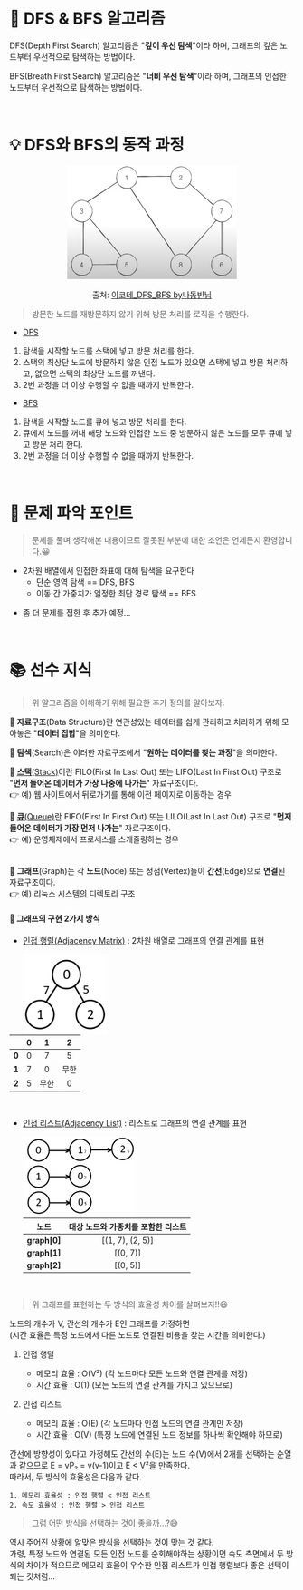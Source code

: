 # 🔎 DFS & BFS 알고리즘

DFS(Depth First Search) 알고리즘은 "**깊이 우선 탐색**"이라 하며, 그래프의 깊은 노드부터 우선적으로 탐색하는 방법이다.<br>

BFS(Breath First Search) 알고리즘은 "**너비 우선 탐색**"이라 하며, 그래프의 인접한 노드부터 우선적으로 탐색하는 방법이다.

<br>

# 💡 DFS와 BFS의 동작 과정

<div align="center">
  <img class="graph_img" src="../img/graph.png" width="300px" height="200px">

출처: [이코테\_DFS_BFS by나동빈님](https://www.youtube.com/watch?v=PqzyFDUnbrY&list=PLRx0vPvlEmdBFBFOoK649FlEMouHISo8N&index=3)

</div>

> 방문한 노드를 재방문하지 않기 위해 방문 처리를 로직을 수행한다.

- [DFS](reference/dfs.py)

1. 탐색을 시작할 노드를 스택에 넣고 방문 처리를 한다.
2. 스택의 최상단 노드에 방문하지 않은 인접 노드가 있으면 스택에 넣고 방문 처리하고, 없으면 스택의 최상단 노드를 꺼낸다.
3. 2번 과정을 더 이상 수행할 수 없을 때까지 반복한다.

- [BFS](reference/bfs.py)

1. 탐색을 시작할 노드를 큐에 넣고 방문 처리를 한다.
2. 큐에서 노드를 꺼내 해당 노드와 인접한 노드 중 방문하지 않은 노드를 모두 큐에 넣고 방문 처리 한다.
3. 2번 과정을 더 이상 수행할 수 없을 때까지 반복한다.

<br>

# 📌 문제 파악 포인트

> 문제를 풀며 생각해본 내용이므로 잘못된 부분에 대한 조언은 언제든지 환영합니다.😀

- 2차원 배열에서 인접한 좌표에 대해 탐색을 요구한다<br>
  - 단순 영역 탐색 == DFS, BFS
  - 이동 간 가중치가 일정한 최단 경로 탐색 == BFS

* 좀 더 문제를 접한 후 추가 예정...

<br>

# 📚 선수 지식

> 위 알고리즘을 이해하기 위해 필요한 추가 정의를 알아보자.<br>

🔸 **자료구조**(Data Structure)란 연관성있는 데이터를 쉽게 관리하고 처리하기 위해 모아놓은 "**데이터 집합**"을 의미한다.<br>

🔸 **탐색**(Search)은 이러한 자료구조에서 "**원하는 데이터를 찾는 과정**"을 의미한다.<br>

🔸 [**스택**(Stack)](reference/stack.py)이란 FILO(First In Last Out) 또는 LIFO(Last In First Out) 구조로 "**먼저 들어온 데이터가 가장 나중에 나가는**" 자료구조이다.<br>
👉 예) 웹 사이트에서 뒤로가기를 통해 이전 페이지로 이동하는 경우<br>

🔸 [**큐**(Queue)](reference/queue.py)란 FIFO(First In First Out) 또는 LILO(Last In Last Out) 구조로 "**먼저 들어온 데이터가 가장 먼저 나가는**" 자료구조이다.<br>
👉 예) 운영체제에서 프로세스를 스케줄링하는 경우<br><br>

🔸 **그래프**(Graph)는 각 **노드**(Node) 또는 정점(Vertex)들이 **간선**(Edge)으로 **연결**된 자료구조이다.<br>
👉 예) 리눅스 시스템의 디렉토리 구조<br>

#### 🔹 그래프의 구현 2가지 방식

- [인접 행렬(Adjacency Matrix)](reference/graph_matrix.py) : 2차원 배열로 그래프의 연결 관계를 표현

  <img src="../img/graph_matrix.png" width="150px" align="left">

|       |  0  |  1   |  2   |
| :---: | :-: | :--: | :--: |
| **0** |  0  |  7   |  5   |
| **1** |  7  |  0   | 무한 |
| **2** |  5  | 무한 |  0   |

<br>

- [인접 리스트(Adjacency List)](reference/graph_list.py) : 리스트로 그래프의 연결 관계를 표현

  <img src="../img/graph_list.png" width="200px" align="left">

  |     노드     | 대상 노드와 가중치를 포함한 리스트 |
  | :----------: | :--------------------------------: |
  | **graph[0]** |          [(1, 7), (2, 5)]          |
  | **graph[1]** |              [(0, 7)]              |
  | **graph[2]** |              [(0, 5)]              |

<br>

> 위 그래프를 표현하는 두 방식의 효율성 차이를 살펴보자!!😆<br>

노드의 개수가 V, 간선의 개수가 E인 그래프를 가정하면<br>
(시간 효율은 특정 노드에서 다른 노드로 연결된 비용을 찾는 시간을 의미한다.)

1. 인접 행렬

   - 메모리 효율 : O(V²) (각 노드마다 모든 노드와 연결 관계를 저장)
   - 시간 효율 : O(1) (모든 노드의 연결 관계를 가지고 있으므로)

2. 인접 리스트
   - 메모리 효율 : O(E) (각 노드마다 인접 노드의 연결 관계만 저장)
   - 시간 효율 : O(V) (특정 노드에 연결된 노드 정보를 하나씩 확인해야 하므로)

간선에 방향성이 있다고 가정해도 간선의 수(E)는 노드 수(V)에서 2개를 선택하는 순열과 같으므로 E = vP₂ = v(v-1)이고 E < V²을 만족한다.<br>
따라서, 두 방식의 효율성은 다음과 같다.

    1. 메모리 효율성 : 인접 행렬 < 인접 리스트
    2. 속도 효율성 : 인접 행렬 > 인접 리스트

> 그럼 어떤 방식을 선택하는 것이 좋을까...?😅<br>

역시 주어진 상황에 알맞은 방식을 선택하는 것이 맞는 것 같다.<br>
가령, 특정 노드와 연결된 모든 인접 노드를 순회해야하는 상황이면 속도 측면에서 두 방식의 차이가 적으므로 메모리 효율이 우수한 인접 리스트가 인접 행렬보다 좋은 선택이 되는 것처럼...
